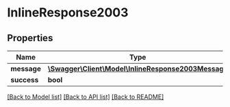 # InlineResponse2003

## Properties
Name | Type | Description | Notes
------------ | ------------- | ------------- | -------------
**message** | [**\Swagger\Client\Model\InlineResponse2003Message**](InlineResponse2003Message.md) |  | [optional] 
**success** | **bool** |  | [optional] 

[[Back to Model list]](../../README.md#documentation-for-models) [[Back to API list]](../../README.md#documentation-for-api-endpoints) [[Back to README]](../../README.md)

